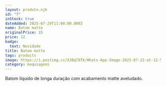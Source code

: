 ```yaml
---
layout: produto.njk
id: "7"
inStock: true
dateAdded: 2025-07-29T11:00:00.000Z
name: Batom matte
originalPrice: 15
price: 12
badge:
  text: Novidade
title: Batom matte
tags: products
image: https://i.postimg.cc/XJBq78Tk/Whats-App-Image-2025-07-22-at-12-54-23.jpg
category: maquiagens
---
```


Batom líquido de longa duração com acabamento matte aveludado.
